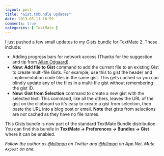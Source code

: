 ```yaml
---
layout: post
title: "Gist.tmbundle Updates"
date: 2013-03-11 16:59
comments: true
categories: [ TextMate ]
---
```


I just pushed a few small updates to my [Gists bundle](https://github.com/hiltmon/Gist.tmbundle) for TextMate 2. These include:

* Adding progress bars for network access (Thanks for the suggestion and tip from [Allan Odgaard](https://github.com/sorbits)).
* **New: Add file to Gist** command to add the current file to an existing Gist to create multi-file Gists. For example, use this to gist the header and implementation code files in the same gist. This gets cached so you can blindly update any of the files in a multi-file gist without remembering the gist ID.
* **New: Gist from Selection** command to create a new gist with the selected text. This command, like all the others, leaves the URL of the gist on the clipboard so it's easy to create a gist from selection, then paste the URL into a blog post or email. **Note** that gists from selections are *not* cached as they have no file names.

This Gists bundle is now part of the standard TextMate Bundle distribution. You can find this bundle in **TextMate → Preferences → Bundles → Gist** where it can be enabled.

*Follow the author as [@hiltmon](http://https://twitter.com/hiltmon) on Twitter and [@hiltmon](http://alpha.app.net/hiltmon) on App.Net. Mute `#xpost` on one.*